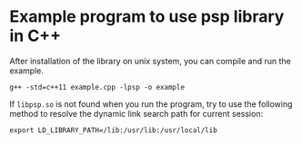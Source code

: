 # Example program to use psp library in C++
After installation of the library on unix system, you can compile and run the example.
```shell
g++ -std=c++11 example.cpp -lpsp -o example
```
If `libpsp.so` is not found when you run the program, try to use the following method to resolve the dynamic link search path for current session:
```shell
export LD_LIBRARY_PATH=/lib:/usr/lib:/usr/local/lib
```
